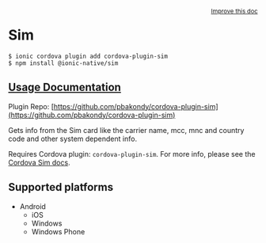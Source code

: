 <a style="float:right;font-size:12px;" href="http://github.com/ionic-team/ionic-native/edit/master/src/@ionic-native/plugins/sim/index.ts#L1">
  Improve this doc
</a>

# Sim

```
$ ionic cordova plugin add cordova-plugin-sim
$ npm install @ionic-native/sim
```

## [Usage Documentation](https://ionicframework.com/docs/native/sim/)

Plugin Repo: [https://github.com/pbakondy/cordova-plugin-sim](https://github.com/pbakondy/cordova-plugin-sim)

Gets info from the Sim card like the carrier name, mcc, mnc and country code and other system dependent info.

Requires Cordova plugin: `cordova-plugin-sim`. For more info, please see the [Cordova Sim docs](https://github.com/pbakondy/cordova-plugin-sim).

## Supported platforms

- Android
  - iOS
  - Windows
  - Windows Phone
  


